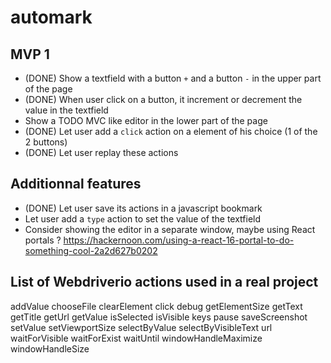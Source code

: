 # automark

## MVP 1 

- (DONE) Show a textfield with a button `+` and a button `-` in the upper part of the page
- (DONE) When user click on a button, it increment or decrement the value in the textfield
- Show a TODO MVC like editor in the lower part of the page
- (DONE) Let user add a `click` action on a element of his choice (1 of the 2 buttons)
- (DONE) Let user replay these actions

## Additionnal features

- (DONE) Let user save its actions in a javascript bookmark
- Let user add a `type` action to set the value of the textfield
- Consider showing the editor in a separate window, maybe using React portals ? https://hackernoon.com/using-a-react-16-portal-to-do-something-cool-2a2d627b0202


## List of Webdriverio actions used in a real project

addValue
chooseFile
clearElement
click
debug
getElementSize
getText
getTitle
getUrl
getValue
isSelected
isVisible
keys
pause
saveScreenshot
setValue
setViewportSize
selectByValue
selectByVisibleText
url
waitForVisible
waitForExist
waitUntil
windowHandleMaximize
windowHandleSize


